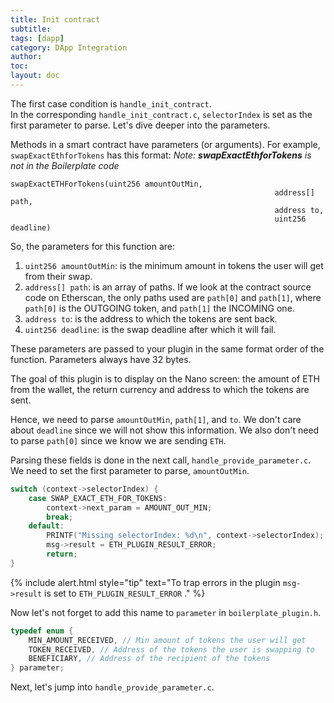 ```yaml
---
title: Init contract
subtitle:
tags: [dapp]
category: DApp Integration
author:
toc:
layout: doc
---
```


The first case condition is `handle_init_contract`.  
In the corresponding `handle_init_contract.c`, `selectorIndex` is set as the first parameter to parse. Let's dive deeper into the parameters.

Methods in a smart contract have parameters (or arguments). For example, `swapExactEthforTokens` has this format:
*Note: **swapExactEthforTokens** is not in the Boilerplate code*
```
swapExactETHForTokens(uint256 amountOutMin,
                                                           address[] path,
                                                           address to,
                                                           uint256 deadline)
```

So, the parameters for this function are:
1. `uint256 amountOutMin`: is the minimum amount in tokens the user will get from their swap.
2. `address[] path`: is an array of paths. If we look at the contract source code on Etherscan, the only paths used are `path[0]` and `path[1]`, where `path[0]` is the OUTGOING token, and `path[1]` the INCOMING one.
3. `address to`: is the address to which the tokens are sent back.
4. `uint256 deadline`: is the swap deadline after which it will fail.

These parameters are passed to your plugin in the same format order of the function. Parameters always have 32 bytes. 

The goal of this plugin is to display on the Nano screen: the amount of ETH from the wallet, the return currency and address to which the tokens are sent.

Hence, we need to parse `amountOutMin`, `path[1]`, and `to`. We don't care about `deadline` since we will not show this information. We also don't need to parse `path[0]` since we know we are sending `ETH`.

Parsing these fields is done in the next call, `handle_provide_parameter.c`. We need to set the first parameter to parse, `amountOutMin`.

```c
switch (context->selectorIndex) {
    case SWAP_EXACT_ETH_FOR_TOKENS:
        context->next_param = AMOUNT_OUT_MIN;
        break;
    default:
        PRINTF("Missing selectorIndex: %d\n", context->selectorIndex);
        msg->result = ETH_PLUGIN_RESULT_ERROR;
        return;
}
```

<!--  -->
{% include alert.html style="tip" text="To trap errors in the plugin <code>msg->result</code> is set to <code>ETH_PLUGIN_RESULT_ERROR</code>
." %}
<!--  -->

Now let's not forget to add this name to `parameter` in `boilerplate_plugin.h`.

```c
typedef enum {
    MIN_AMOUNT_RECEIVED, // Min amount of tokens the user will get
    TOKEN_RECEIVED, // Address of the tokens the user is swapping to
    BENEFICIARY, // Address of the recipient of the tokens
} parameter;
```

Next, let's jump into `handle_provide_parameter.c`.



